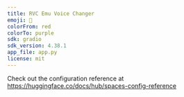 ```yaml
---
title: RVC Emu Voice Changer
emoji: 🎤
colorFrom: red
colorTo: purple
sdk: gradio
sdk_version: 4.38.1
app_file: app.py
license: mit
---
```


Check out the configuration reference at https://huggingface.co/docs/hub/spaces-config-reference